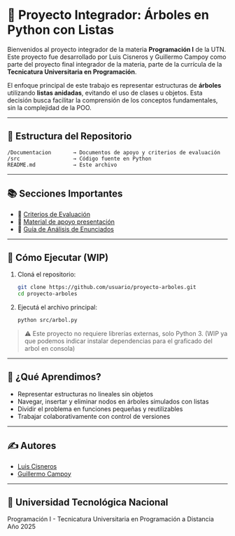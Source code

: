 # 🌳 Proyecto Integrador: Árboles en Python con Listas

Bienvenidos al proyecto integrador de la materia **Programación I** de la UTN.  
Este proyecto fue desarrollado por Luis Cisneros y Guillermo Campoy como parte del proyecto final integrador de la materia, parte de la currícula de la **Tecnicatura Universitaria en Programación**.

El enfoque principal de este trabajo es representar estructuras de **árboles** utilizando **listas anidadas**, evitando el uso de clases u objetos. Esta decisión busca facilitar la comprensión de los conceptos fundamentales, sin la complejidad de la POO.

---

## 📁 Estructura del Repositorio

```
/Documentacion       → Documentos de apoyo y criterios de evaluación  
/src                 → Código fuente en Python  
README.md            → Este archivo
```

---

## 📚 Secciones Importantes

- 📄 [Criterios de Evaluación](./Documentación/Rúbrica_trabajo_integrador-Programación_I.pdf)
- 📄 [Material de apoyo presentación](./Documentacion/Arboles_en_programacion.pptx)  
- 📄 [Guía de Análisis de Enunciados](./Documentacion/Trabajo_Integrador-Programación_I.pdf)

---

## 🔧 Cómo Ejecutar (WIP)

1. Cloná el repositorio:  
   ```bash
   git clone https://github.com/usuario/proyecto-arboles.git
   cd proyecto-arboles
   ```

2. Ejecutá el archivo principal:  
   ```bash
   python src/arbol.py
   ```

> ⚠️ Este proyecto no requiere librerías externas, solo Python 3. (WIP ya que podemos indicar instalar dependencias para el graficado del arbol en consola)

---

## 🧠 ¿Qué Aprendimos?

- Representar estructuras no lineales sin objetos
- Navegar, insertar y eliminar nodos en árboles simulados con listas
- Dividir el problema en funciones pequeñas y reutilizables
- Trabajar colaborativamente con control de versiones

---

## ✍️ Autores

- [Luis Cisneros](https://github.com/luiscisneros356)
- [Guillermo Campoy](https://github.com/guillecampoy)

---

## 🏫 Universidad Tecnológica Nacional  
Programación I - Tecnicatura Universitaria en Programación a Distancia  
Año 2025
